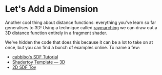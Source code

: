 # Let's Add a Dimension

Another cool thing about distance functions: everything you've learn so far generalises to 3D! Using a technique called [raymarching](http://jamie-wong.com/2016/07/15/ray-marching-signed-distance-functions/) we can draw out a 3D distance function entirely in a fragment shader.

We've hidden the code that does this because it can be a lot to take on at once, but you can find a bunch of examples online. To name a few:

* [cabbibo's SDF Tutorial](https://www.shadertoy.com/view/Xl2XWt)
* [Shadertoy Template — 3D](https://www.shadertoy.com/view/ldfSWs)
* [2D SDF Toy](https://www.shadertoy.com/view/XsyGRW)
